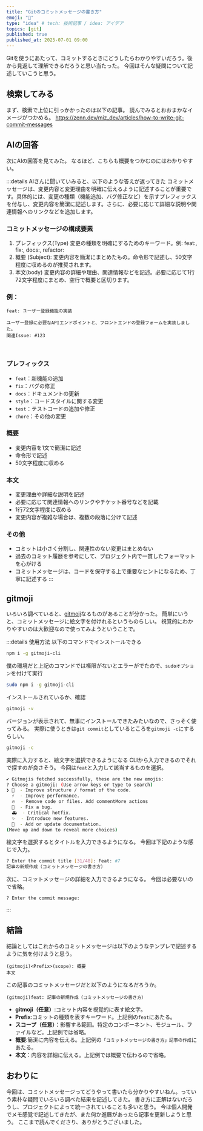 ```yaml
---
title: "Gitのコミットメッセージの書き方"
emoji: "🔰"
type: "idea" # tech: 技術記事 / idea: アイデア
topics: [git]
published: true
published_at: 2025-07-01 09:00
---
```


Gitを使うにあたって、コミットするときにどうしたらわかりやすいだろう。後から見返して理解できるだろうと思い当たった。
今回はそんな疑問について記述していこうと思う。

## 検索してみる
まず、検索で上位に引っかかったのは以下の記事。
読んでみるとおおまかなイメージがつかめる。
https://zenn.dev/miz_dev/articles/how-to-write-git-commit-messages

## AIの回答
次にAIの回答を見てみた。
なるほど、こちらも概要をつかむのにはわかりやすい。
<!-- ここからトグル -->
:::details AIさんに聞いていみると、以下のような答えが返ってきた
コミットメッセージは、変更内容と変更理由を明確に伝えるように記述することが重要です。具体的には、変更の種類（機能追加、バグ修正など）を示すプレフィックスを付与し、変更内容を簡潔に記述します。さらに、必要に応じて詳細な説明や関連情報へのリンクなどを追加します。
&nbsp;
### コミットメッセージの構成要素
1. プレフィックス(Type)
変更の種類を明確にするためのキーワード。例: feat:, fix:, docs:, refactor:
2. 概要 (Subject):
変更内容を簡潔にまとめたもの。命令形で記述し、50文字程度に収めるのが推奨されます。
3. 本文(body)
変更内容の詳細や理由、関連情報などを記述。必要に応じて1行72文字程度にまとめ、空行で概要と区切ります。
&nbsp;
### 例：
```md:ソース
feat: ユーザー登録機能の実装

ユーザー登録に必要なAPIエンドポイントと、フロントエンドの登録フォームを実装しました。
関連Issue: #123
```
&nbsp;
### プレフィックス
- `feat`：新機能の追加
- `fix`：バグの修正
- `docs`：ドキュメントの更新
- `style`：コードスタイルに関する変更
- `test`：テストコードの追加や修正
- `chore`：その他の変更
&nbsp;
### 概要
- 変更内容を1文で簡潔に記述
- 命令形で記述
- 50文字程度に収める
&nbsp;
### 本文
- 変更理由や詳細な説明を記述
- 必要に応じて関連情報へのリンクやチケット番号などを記載
- 1行72文字程度に収める
- 変更内容が複雑な場合は、複数の段落に分けて記述
&nbsp;
### その他
- コミットは小さく分割し、関連性のない変更はまとめない
- 過去のコミット履歴を参考にして、プロジェクト内で一貫したフォーマットを心がける
- コミットメッセージは、コードを保守する上で重要なヒントになるため、丁寧に記述する
:::
<!-- トグル　ここまで -->


## gitmoji
いろいろ調べていると、[gitmoji](https://gitmoji.dev/)なるものがあることが分かった。
簡単にいうと、コミットメッセージに絵文字を付けれるというものらしい。
視覚的にわかりやすいのは大歓迎なので使ってみようということで。
<!-- トグル　ここから -->
:::details 使用方法
以下のコマンドでインストールできる
```bash
npm i -g gitmoji-cli
```
僕の環境だと上記のコマンドでは権限がないとエラーがでたので、`sudoオプション`を付けて実行
```bash
sudo npm i -g gitmoji-cli
```
インストールされているか、確認
```bash
gitmoji -v
```
バージョンが表示されて、無事にインストールできたみたいなので、さっそく使ってみる。
実際に使うときは`git commit`としているところを`gitmoji -c`にするらしい。
```bash
gitmoji -c
```
実際に入力すると、絵文字を選択できるようになる
CLIから入力できるのでそれで探すのが良さそう。
今回は`feat`と入力して該当するものを選択。
```bash
✔ Gitmojis fetched successfully, these are the new emojis:
? Choose a gitmoji: (Use arrow keys or type to search)
❯ 🎨  - Improve structure / format of the code. 
  ⚡️  - Improve performance. 
  🔥  - Remove code or files. Add commentMore actions
  🐛  - Fix a bug. 
  🚑️  - Critical hotfix. 
  ✨  - Introduce new features. 
  📝  - Add or update documentation. 
(Move up and down to reveal more choices)
```
絵文字を選択するとタイトルを入力できるようになる。
今回は下記のような感じで入力。
```bash
? Enter the commit title [31/48]: Feat: #7 
記事の新規作成（コミットメッセージの書き方）
```

次に、コミットメッセージの詳細を入力できるようになる。
今回は必要ないので省略。
```bash
? Enter the commit message: 
```
:::


## 結論
結論としてはこれからのコミットメッセージは以下のようなテンプレで記述するように気を付けようと思う。
```md:テンプレ
(gitmoji)<Prefix>(scope): 概要
本文
```
この記事のコミットメッセージだと以下のようになるだろうか。
```md:この記事での例
(gitmoji)feat: 記事の新規作成（コミットメッセージの書き方）
```
- **gitmoji（任意）**:コミット内容を視覚的に表す絵文字。
- **Prefix**:コミットの種類を表すキーワード。上記例の`feat`にあたる。
- **スコープ（任意）**：影響する範囲。特定のコンポーネント、モジュール、ファイルなど。上記例では省略。
- **概要**:簡潔に内容を伝える。上記例の`「コミットメッセージの書き方」記事の作成`にあたる。
- **本文**：内容を詳細に伝える。上記例では概要で伝わるので省略。


## おわりに
今回は、コミットメッセージってどうやって書いたら分かりやすいねん。っていう素朴な疑問でいろいろ調べた結果を記述してきた。
書き方に正解はないだろうし、プロジェクトによって統一されていることも多いと思う。
今は個人開発でメモ感覚で記述してきたが、また何か進展があったら記事を更新しようと思う。
ここまで読んでくださり、ありがとうございました。





